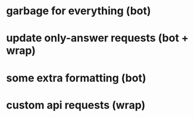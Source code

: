# garbage for everything (bot)
# update only-answer requests (bot + wrap)
# some extra formatting (bot)
# custom api requests (wrap)